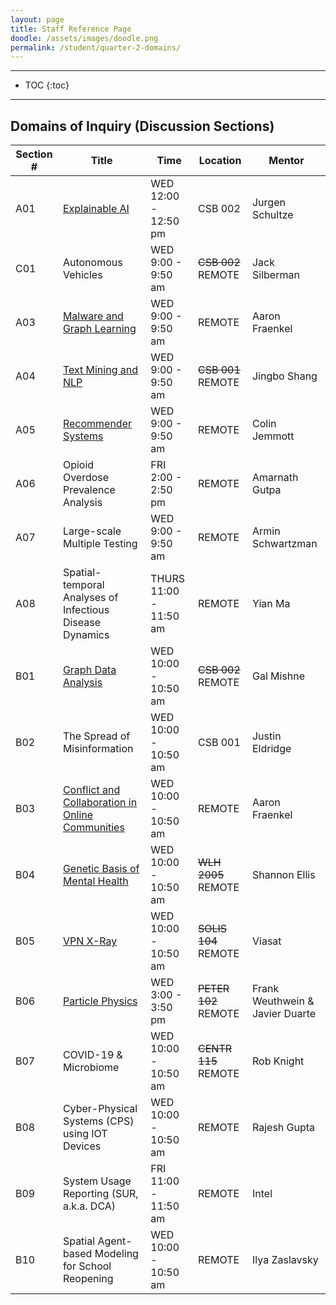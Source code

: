 ```yaml
---
layout: page
title: Staff Reference Page
doodle: /assets/images/doodle.png
permalink: /student/quarter-2-domains/
---
```


---
* TOC
{:toc}

---

## Domains of Inquiry (Discussion Sections)

|Section #|Title|Time|Location|Mentor|
|---|---|---|---|---|
|A01|[Explainable AI](http://ivl.calit2.net/wiki/index.php/DSC_Capstone2020)|WED 12:00 - 12:50 pm|CSB 002|Jurgen Schultze|
|C01|Autonomous Vehicles|WED 9:00 - 9:50 am|~~CSB 002~~ REMOTE|Jack Silberman|
|A03|[Malware and Graph Learning](https://afraenkel.github.io/capstone-malware-domain/)| WED 9:00 - 9:50 am|REMOTE|Aaron Fraenkel|
|A04|[Text Mining and NLP](https://shangjingbo1226.github.io/teaching/2020-fall-DSC180a-capstone)| WED 9:00 - 9:50 am|~~CSB 001~~ REMOTE|Jingbo Shang|
|A05|[Recommender Systems](https://github.com/jemmott/dsc180a06-fa20)| WED 9:00 - 9:50 am|REMOTE|Colin Jemmott|
|A06|Opioid Overdose Prevalence Analysis| FRI 2:00 - 2:50 pm|REMOTE|Amarnath Gutpa|
|A07|Large-scale Multiple Testing| WED 9:00 - 9:50 am|REMOTE|Armin Schwartzman|
|A08|Spatial-temporal Analyses of Infectious Disease Dynamics| THURS 11:00 - 11:50 am|REMOTE|Yian Ma|
|B01|[Graph Data Analysis](https://gmishne.github.io/capstone-graph-analysis/)|WED 10:00 - 10:50 am|~~CSB 002~~ REMOTE|Gal Mishne|
|B02|The Spread of Misinformation|WED 10:00 - 10:50 am|CSB 001|Justin Eldridge|
|B03|[Conflict and Collaboration in Online Communities](https://afraenkel.github.io/capstone-wiki-domain/)|WED 10:00 - 10:50 am|REMOTE|Aaron Fraenkel|
|B04|[Genetic Basis of Mental Health](https://shanellis.github.io/capstone-genetics-domain)|WED 10:00 - 10:50 am|~~WLH 2005~~ REMOTE|Shannon Ellis|
|B05|[VPN X-Ray](https://viasat.github.io/network-stats-capstone/)|WED 10:00 - 10:50 am|~~SOLIS 104~~ REMOTE|Viasat|
|B06|[Particle Physics](https://jmduarte.github.io/capstone-particle-physics-domain)|WED 3:00 - 3:50 pm|~~PETER 102~~ REMOTE|Frank Weuthwein & Javier Duarte|
|B07|COVID-19 & Microbiome|WED 10:00 - 10:50 am|~~CENTR 115~~ REMOTE|Rob Knight|
|B08|Cyber-Physical Systems (CPS) using IOT Devices|WED 10:00 - 10:50 am|REMOTE|Rajesh Gupta|
|B09|System Usage Reporting (SUR, a.k.a. DCA)|FRI 11:00 - 11:50 am|REMOTE|Intel|
|B10|Spatial Agent-based Modeling for School Reopening|WED 10:00 - 10:50 am|REMOTE|Ilya Zaslavsky|



